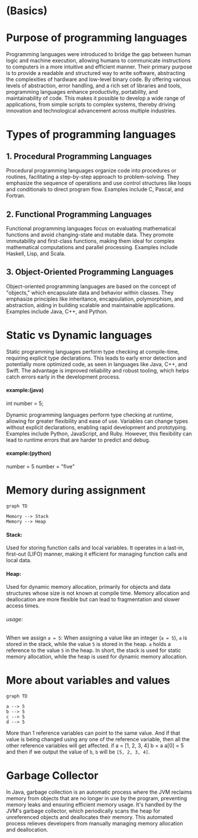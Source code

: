 # (Basics)
# Purpose of programming languages
	
Programming languages were introduced to bridge the gap between human logic and machine execution, allowing humans to communicate instructions to computers in a more intuitive and efficient manner. Their primary purpose is to provide a readable and structured way to write software, abstracting the complexities of hardware and low-level binary code. By offering various levels of abstraction, error handling, and a rich set of libraries and tools, programming languages enhance productivity, portability, and maintainability of code. This makes it possible to develop a wide range of applications, from simple scripts to complex systems, thereby driving innovation and technological advancement across multiple industries.

# Types of programming languages

## 1. Procedural Programming Languages

Procedural programming languages organize code into procedures or routines, facilitating a step-by-step approach to problem-solving. They emphasize the sequence of operations and use control structures like loops and conditionals to direct program flow. Examples include C, Pascal, and Fortran.

## 2. Functional Programming Languages

Functional programming languages focus on evaluating mathematical functions and avoid changing-state and mutable data. They promote immutability and first-class functions, making them ideal for complex mathematical computations and parallel processing. Examples include Haskell, Lisp, and Scala.

## 3. Object-Oriented Programming Languages

Object-oriented programming languages are based on the concept of "objects," which encapsulate data and behavior within classes. They emphasize principles like inheritance, encapsulation, polymorphism, and abstraction, aiding in building scalable and maintainable applications. Examples include Java, C++, and Python.

# Static vs Dynamic languages

Static programming languages perform type checking at compile-time, requiring explicit type declarations. This leads to early error detection and potentially more optimized code, as seen in languages like Java, C++, and Swift. The advantage is improved reliability and robust tooling, which helps catch errors early in the development process.
#### example:(java)
int number = 5;

Dynamic programming languages perform type checking at runtime, allowing for greater flexibility and ease of use. Variables can change types without explicit declarations, enabling rapid development and prototyping. Examples include Python, JavaScript, and Ruby. However, this flexibility can lead to runtime errors that are harder to predict and debug.

#### example:(python)
number = 5
number = "five"

# Memory during assignment

```mermaid  
graph TD

Memory --> Stack
Memory --> Heap

```
#### Stack:
Used for storing function calls and local variables. It operates in a last-in, first-out (LIFO) manner, making it efficient for managing function calls and local data.

#### Heap:
Used for dynamic memory allocation, primarily for objects and data structures whose size is not known at compile time. Memory allocation and deallocation are more flexible but can lead to fragmentation and slower access times.

###### usage:
When we assign `a = 5`:
		When assigning a value like an integer (`a = 5`), `a` is stored in the stack, while the value `5` is stored in the heap. `a` holds a reference to the value `5` in the heap.
	In short, the stack is used for static memory allocation, while the heap is used for dynamic memory allocation.


# More about variables and values

```mermaid  
graph TD

a --> 5
b --> 5
c --> 5
d --> 5

```

More than 1 reference variables can point to the same value. And if that value is being changed using any one of the reference variable, then all the other reference variables will get affected.
	if 
	a = [1, 2, 3, 4]
	b = a
	a[0] = 5
	and then if we output the value of `b`, `b` will be `[5, 2, 3, 4]`.

# Garbage Collector

In Java, garbage collection is an automatic process where the JVM reclaims memory from objects that are no longer in use by the program, preventing memory leaks and ensuring efficient memory usage. It's handled by the JVM's garbage collector, which periodically scans the heap for unreferenced objects and deallocates their memory. This automated process relieves developers from manually managing memory allocation and deallocation.

